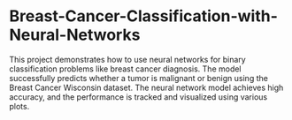 # Breast-Cancer-Classification-with-Neural-Networks
This project demonstrates how to use neural networks for binary classification problems like breast cancer diagnosis. The model successfully predicts whether a tumor is malignant or benign using the Breast Cancer Wisconsin dataset. The neural network model achieves high accuracy, and the performance is tracked and visualized using various plots.
